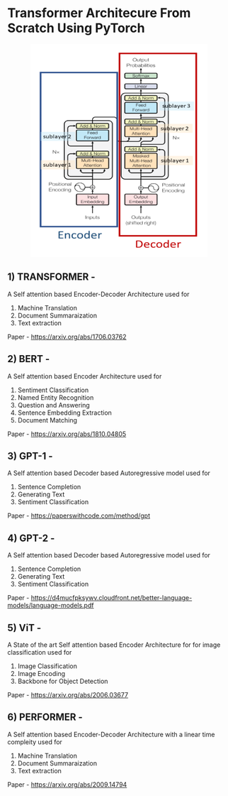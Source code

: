 # Transformer Architecure From Scratch Using PyTorch

<p align="center">
  <img src="https://github.com/ShivamRajSharma/Transformer-Architectures-From-Scratch/blob/master/gittransformer.png" height="50%" />
</p>



## 1) TRANSFORMER - 
A Self attention based Encoder-Decoder Architecture used for 
1) Machine Translation
2) Document Summaraization
3) Text extraction

Paper - https://arxiv.org/abs/1706.03762

## 2) BERT - 
A Self attention based Encoder Architecture used for 
1) Sentiment Classification
2) Named Entity Recognition
3) Question and Answering
4) Sentence Embedding Extraction
5) Document Matching

Paper - https://arxiv.org/abs/1810.04805

## 3) GPT-1 - 
A Self attention based Decoder based Autoregressive model used for 
1) Sentence Completion
2) Generating Text
3) Sentiment Classification

Paper - https://paperswithcode.com/method/gpt

## 4) GPT-2 - 
A Self attention based Decoder based Autoregressive model used for 
1) Sentence Completion
2) Generating Text
3) Sentiment Classification

Paper - https://d4mucfpksywv.cloudfront.net/better-language-models/language-models.pdf

## 5) ViT - 
A State of the art Self attention based Encoder Architecture for for image classification used for 
1) Image Classification 
2) Image Encoding
3) Backbone for Object Detection

Paper - https://arxiv.org/abs/2006.03677

## 6) PERFORMER - 
A Self attention based Encoder-Decoder Architecture with a linear time compleity used for 
1) Machine Translation
2) Document Summaraization
3) Text extraction

Paper - https://arxiv.org/abs/2009.14794
